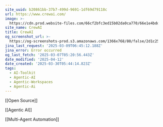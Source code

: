 ```yaml
---
site_uuid: b20861bb-37b7-499d-9691-1df69d79118c
url: https://www.crewai.com/
image: >-
  https://cdn.prod.website-files.com/66cf2bfc3ed15b02da0ca770/66e1e4bddb9f194838194eb2_256x256.png
site_name: CrewAI
title: CrewAI
og_screenshot_url: >-
  https://og-screenshots-prod.s3.amazonaws.com/1366x768/80/false/2d1c25882762ee1d7d08262b260f4f6a6e73efb92255dd5c23f50d9f9c5bcd84.jpeg
jina_last_request: '2025-03-09T06:45:12.188Z'
jina_error: Error occurred
og_last_fetch: '2025-03-07T05:20:56.443Z'
date_modified: '2025-04-12'
date_created: '2025-03-30T05:44:14.823Z'
tags:
  - AI-Toolkit
  - Agentic-AI
  - Agentic-Workspaces
  - Agentic-Ai
---
```
















































































































































































































































































































































[[Open Source]]

[[Agentic AI]]

[[Multi-Agent Automation]]




